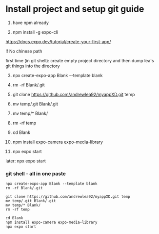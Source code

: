 # Install project and setup git guide
1. have npm already

2. npm install -g expo-cli

https://docs.expo.dev/tutorial/create-your-first-app/

!! No chinese path

first time (in git shell): create empty project directory and then dump lea's git things into the directory

3. npx create-expo-app Blank --template blank

4. rm -rf Blank/.git

5. git clone https://github.com/andrewlea92/myappXD.git temp

6. mv temp/.git Blank/.git

7. mv temp/* Blank/

8. rm -rf temp

9. cd Blank

10. npm install expo-camera expo-media-library

11. npx expo start

later: npx expo start

### git shell - all in one paste
```
npx create-expo-app Blank --template blank
rm -rf Blank/.git

git clone https://github.com/andrewlea92/myappXD.git temp
mv temp/.git Blank/.git
mv temp/* Blank/
rm -rf temp

cd Blank
npm install expo-camera expo-media-library
npx expo start

```